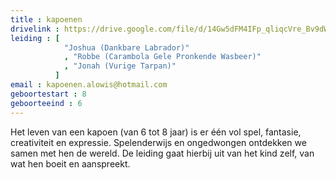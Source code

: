 ```yaml
---
title : kapoenen
drivelink : https://drive.google.com/file/d/14Gw5dFM4IFp_qliqcVre_Bv9dW9SrNsK/preview
leiding : [
            "Joshua (Dankbare Labrador)"
            , "Robbe (Carambola Gele Pronkende Wasbeer)"
            , "Jonah (Vurige Tarpan)"
          ]
email : kapoenen.alowis@hotmail.com
geboortestart : 8
geboorteeind : 6
---
```


Het leven van een kapoen (van 6 tot 8 jaar) is er één vol spel, fantasie, creativiteit en expressie.
Spelenderwijs en ongedwongen ontdekken we samen met hen de wereld.
De leiding gaat hierbij uit van het kind zelf, van wat hen boeit en aanspreekt.
